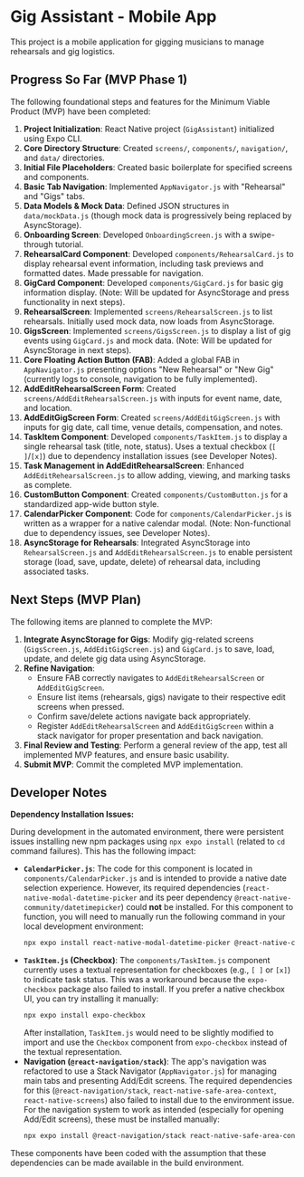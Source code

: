# Gig Assistant - Mobile App

This project is a mobile application for gigging musicians to manage rehearsals and gig logistics.

## Progress So Far (MVP Phase 1)

The following foundational steps and features for the Minimum Viable Product (MVP) have been completed:

1.  **Project Initialization**: React Native project (`GigAssistant`) initialized using Expo CLI.
2.  **Core Directory Structure**: Created `screens/`, `components/`, `navigation/`, and `data/` directories.
3.  **Initial File Placeholders**: Created basic boilerplate for specified screens and components.
4.  **Basic Tab Navigation**: Implemented `AppNavigator.js` with "Rehearsal" and "Gigs" tabs.
5.  **Data Models & Mock Data**: Defined JSON structures in `data/mockData.js` (though mock data is progressively being replaced by AsyncStorage).
6.  **Onboarding Screen**: Developed `OnboardingScreen.js` with a swipe-through tutorial.
7.  **RehearsalCard Component**: Developed `components/RehearsalCard.js` to display rehearsal event information, including task previews and formatted dates. Made pressable for navigation.
8.  **GigCard Component**: Developed `components/GigCard.js` for basic gig information display. (Note: Will be updated for AsyncStorage and press functionality in next steps).
9.  **RehearsalScreen**: Implemented `screens/RehearsalScreen.js` to list rehearsals. Initially used mock data, now loads from AsyncStorage.
10. **GigsScreen**: Implemented `screens/GigsScreen.js` to display a list of gig events using `GigCard.js` and mock data. (Note: Will be updated for AsyncStorage in next steps).
11. **Core Floating Action Button (FAB)**: Added a global FAB in `AppNavigator.js` presenting options "New Rehearsal" or "New Gig" (currently logs to console, navigation to be fully implemented).
12. **AddEditRehearsalScreen Form**: Created `screens/AddEditRehearsalScreen.js` with inputs for event name, date, and location.
13. **AddEditGigScreen Form**: Created `screens/AddEditGigScreen.js` with inputs for gig date, call time, venue details, compensation, and notes.
14. **TaskItem Component**: Developed `components/TaskItem.js` to display a single rehearsal task (title, note, status). Uses a textual checkbox (`[ ]`/`[x]`) due to dependency installation issues (see Developer Notes).
15. **Task Management in AddEditRehearsalScreen**: Enhanced `AddEditRehearsalScreen.js` to allow adding, viewing, and marking tasks as complete.
16. **CustomButton Component**: Created `components/CustomButton.js` for a standardized app-wide button style.
17. **CalendarPicker Component**: Code for `components/CalendarPicker.js` is written as a wrapper for a native calendar modal. (Note: Non-functional due to dependency issues, see Developer Notes).
18. **AsyncStorage for Rehearsals**: Integrated AsyncStorage into `RehearsalScreen.js` and `AddEditRehearsalScreen.js` to enable persistent storage (load, save, update, delete) of rehearsal data, including associated tasks.

## Next Steps (MVP Plan)

The following items are planned to complete the MVP:

1.  **Integrate AsyncStorage for Gigs**: Modify gig-related screens (`GigsScreen.js`, `AddEditGigScreen.js`) and `GigCard.js` to save, load, update, and delete gig data using AsyncStorage.
2.  **Refine Navigation**:
    *   Ensure FAB correctly navigates to `AddEditRehearsalScreen` or `AddEditGigScreen`.
    *   Ensure list items (rehearsals, gigs) navigate to their respective edit screens when pressed.
    *   Confirm save/delete actions navigate back appropriately.
    *   Register `AddEditRehearsalScreen` and `AddEditGigScreen` within a stack navigator for proper presentation and back navigation.
3.  **Final Review and Testing**: Perform a general review of the app, test all implemented MVP features, and ensure basic usability.
4.  **Submit MVP**: Commit the completed MVP implementation.

## Developer Notes

**Dependency Installation Issues:**

During development in the automated environment, there were persistent issues installing new npm packages using `npx expo install` (related to `cd` command failures). This has the following impact:

*   **`CalendarPicker.js`**: The code for this component is located in `components/CalendarPicker.js` and is intended to provide a native date selection experience. However, its required dependencies (`react-native-modal-datetime-picker` and its peer dependency `@react-native-community/datetimepicker`) could **not** be installed. For this component to function, you will need to manually run the following command in your local development environment:
    ```bash
    npx expo install react-native-modal-datetime-picker @react-native-community/datetimepicker
    ```
*   **`TaskItem.js` (Checkbox)**: The `components/TaskItem.js` component currently uses a textual representation for checkboxes (e.g., `[ ]` or `[x]`) to indicate task status. This was a workaround because the `expo-checkbox` package also failed to install. If you prefer a native checkbox UI, you can try installing it manually:
    ```bash
    npx expo install expo-checkbox
    ```
    After installation, `TaskItem.js` would need to be slightly modified to import and use the `Checkbox` component from `expo-checkbox` instead of the textual representation.
*   **Navigation (`@react-navigation/stack`)**: The app's navigation was refactored to use a Stack Navigator (`AppNavigator.js`) for managing main tabs and presenting Add/Edit screens. The required dependencies for this (`@react-navigation/stack`, `react-native-safe-area-context`, `react-native-screens`) also failed to install due to the environment issue. For the navigation system to work as intended (especially for opening Add/Edit screens), these must be installed manually:
    ```bash
    npx expo install @react-navigation/stack react-native-safe-area-context react-native-screens
    ```

These components have been coded with the assumption that these dependencies can be made available in the build environment.
